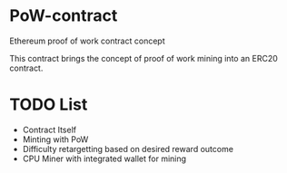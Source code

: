 # PoW-contract
Ethereum proof of work contract concept


This contract brings the concept of proof of work mining into an ERC20 contract. 

# TODO List

* Contract Itself
* Minting with PoW
* Difficulty retargetting based on desired reward outcome
* CPU Miner with integrated wallet for mining
